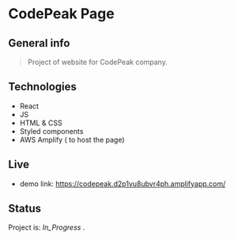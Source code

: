 
# CodePeak Page

## General info
> Project of website for CodePeak company.

## Technologies
* React
* JS
* HTML & CSS
* Styled components
* AWS Amplify ( to host the page)

## Live
* demo link: https://codepeak.d2p1vu8ubvr4ph.amplifyapp.com/


## Status
Project is: _In_Progress_
.
